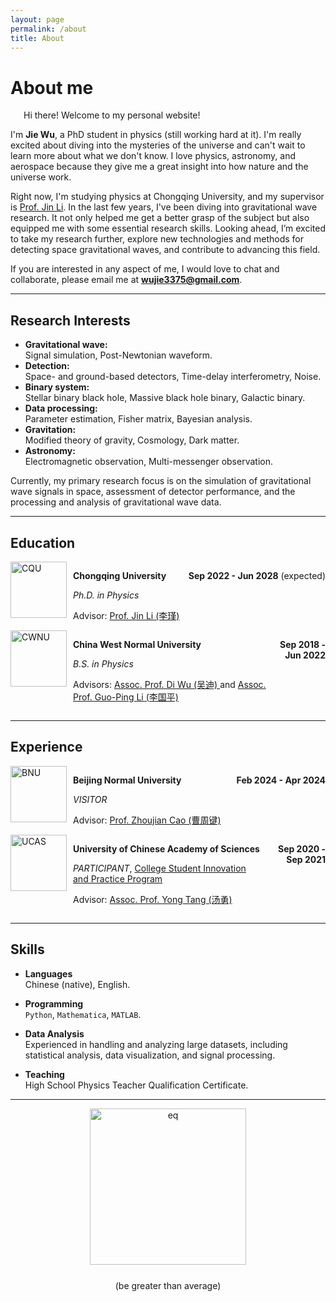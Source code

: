 ```yaml
---
layout: page
permalink: /about
title: About
---
```


<!-- # <span style="color:red">The website is not completed.</span> -->

# About me

<!-- <img src="https://wujie3375.github.io/caihanlin.jpg" class="floatpic" width="360" height="480"> -->
 


<p style="text-indent: 1.5em;">Hi there! Welcome to my personal website!</p>

I'm **Jie Wu**, a PhD student in physics (still working hard at it). 
I'm really excited about diving into the mysteries of the universe and can't wait to learn more about what we don't know. 
I love physics, astronomy, and aerospace because they give me a great insight into how nature and the universe work.

Right now, I'm studying physics at Chongqing University, and my supervisor is [Prof. Jin Li](https://inspirehep.net/authors/1456898?ui-citation-summary=true&ui-exclude-self-citations=true). 
In the last few years, I've been diving into gravitational wave research. It not only helped me get a better grasp of the subject but also equipped me with some essential research skills. Looking ahead, I’m excited to take my research further, explore new technologies and methods for detecting space gravitational waves, and contribute to advancing this field.

If you are interested in any aspect of me, I would love to chat and collaborate, please email me at **wujie3375@gmail.com**.

---

## Research Interests

- **Gravitational wave:**  
  Signal simulation, Post-Newtonian waveform.
- **Detection:**  
  Space- and ground-based detectors, Time-delay interferometry, Noise.
- **Binary system:**  
  Stellar binary black hole, Massive black hole binary, Galactic binary.
- **Data processing:**  
  Parameter estimation, Fisher matrix, Bayesian analysis.
- **Gravitation:**  
  Modified theory of gravity, Cosmology, Dark matter.
- **Astronomy:**  
  Electromagnetic observation, Multi-messenger observation.

Currently, my primary research focus is on the simulation of gravitational wave signals in space, assessment of detector performance, and the processing and analysis of gravitational wave data.


---

## Education


<div style="display: flex; align-items: flex-start; position: relative; padding-left: 0px;">
  <!-- 学校的 logo -->
  <img src="https://wujie3375.github.io/images/logo2/cqu.png" alt="CQU" style="height: 90px; margin-right: 10px;">
  
  <!-- 文字内容 -->
  <div>
    <!-- <p><strong>Sep 2022 - Jun 2028</strong> (expected)<strong>:</strong></p> -->
    <p><strong>Chongqing University</strong></p>
    <p><em>Ph.D. in Physics</em></p>
    <p>Advisor:  
    <a href="https://inspirehep.net/authors/1456898?ui-citation-summary=true&ui-exclude-self-citations=true">
        Prof. Jin Li (李瑾)
    </a></p>
  </div>

  <!-- 时间段 -->
  <div style="margin-left: auto; text-align: right;">
    <p><strong>Sep 2022 - Jun 2028</strong> (expected)</p>
  </div>
</div>



<div style="display: flex; align-items: flex-start; position: relative; padding-left: 0px;">
  <!-- 学校的 logo -->
  <img src="https://wujie3375.github.io/images/logo2/cwnu.png" alt="CWNU" style="height: 90px; margin-right: 10px;">
  
  <!-- 文字内容 -->
  <div>
    <!-- <p><strong>Sep 2018 - Jun 2022:</strong></p> -->
    <p><strong>China West Normal University</strong></p>
    <p><em>B.S. in Physics</em></p>
    <p>Advisors: 
    <a href="https://inspirehep.net/authors/1647692?ui-citation-summary=true&ui-exclude-self-citations=true">
        Assoc. Prof. Di Wu (吴迪)
    </a>
    and
    <a href="https://inspirehep.net/authors/1275221?ui-citation-summary=true&ui-exclude-self-citations=true">
        Assoc. Prof. Guo-Ping Li (李国平)
    </a></p>
  </div>

  <!-- 时间段 -->
  <div style="margin-left: auto; text-align: right;">
    <p><strong>Sep 2018 - Jun 2022</strong></p>
  </div>
</div>



---

## Experience

<div style="display: flex; align-items: flex-start; position: relative; padding-left: 0px;">
  <!-- 学校的 logo -->
  <img src="https://wujie3375.github.io/images/logo2/bnu.png" alt="BNU" style="height: 90px; margin-right: 10px;">
  
  <!-- 文字内容 -->
  <div>
    <!-- <p><strong>Feb 2024 - Apr 2024:</strong></p> -->
    <p><strong>Beijing Normal University</strong></p>
    <p><em>VISITOR</em></p>
    <p>Advisor:  
    <a href="https://inspirehep.net/authors/1060083?ui-citation-summary=true&ui-exclude-self-citations=true">
        Prof. Zhoujian Cao (曹周键)
    </a></p>
  </div>

  <!-- 时间段 -->
  <div style="margin-left: auto; text-align: right;">
    <p><strong>Feb 2024 - Apr 2024</strong></p>
  </div>
</div>



<div style="display: flex; align-items: flex-start; position: relative; padding-left: 0px;">
  <!-- 学校的 logo -->
  <img src="https://wujie3375.github.io/images/logo2/ucas.png" alt="UCAS" style="height: 90px; margin-right: 10px;">
  
  <!-- 文字内容 -->
  <div>
    <!-- <p><strong>Sep 2020 - Sep 2021:</strong></p> -->
    <p><strong>University of Chinese Academy of Sciences</strong></p>
    <p><em>PARTICIPANT</em>, 
    <a href="https://astro.ucas.ac.cn/index.php/cn/home/2016-03-17-03-00-27/314-2020-3">
        College Student Innovation and Practice Program
    </a></p>
    <p>Advisor:  
    <a href="https://inspirehep.net/authors/1040919?ui-citation-summary=true&ui-exclude-self-citations=true">
        Assoc. Prof. Yong Tang (汤勇)
    </a></p>
  </div>

  <!-- 时间段 -->
  <div style="margin-left: auto; text-align: right;">
    <p><strong>Sep 2020 - Sep 2021</strong></p>
  </div>
</div>

---

## Skills

- **Languages**    
    Chinese (native), English.

- **Programming**  
    `Python`, `Mathematica`, `MATLAB`.

- **Data Analysis**  
    Experienced in handling and analyzing large datasets, including statistical analysis, data visualization, and signal processing.

- **Teaching**  
    High School Physics Teacher Qualification Certificate.



---
<!-- <div style="font-size: 15px; text-align: left;">
  <s>People say that adding some poems at the end makes you look cool, but honestly, no one really cares them anyway. So I just casually whipped up a few with AI. Who knows if they're any good or not.</s>
</div>


<div style="font-family: 'Comic Sans MS'; font-size: 19px; text-align: center;">
  Never lose sight of your dreams so bright,   <br>
Walk your own path with all of your might.   <br>
Keep striving onward, let passion ignite,   <br>
Chase after the visions that fill you with light.
</div>
<div style="font-family: 'Comic Sans MS'; font-size: 19px; text-align: right;">
  —— April 2022
</div> -->


<div style="text-align: center;">
  <!-- 插入名字图片 -->
  <img src="https://wujie3375.github.io\images\eq.png" alt="eq" style="width: 250px; vertical-align: middle;">
  
  <!-- 日期和地点 -->
  <p style="margin: 25px 0;">(be greater than average)</p>
</div>
